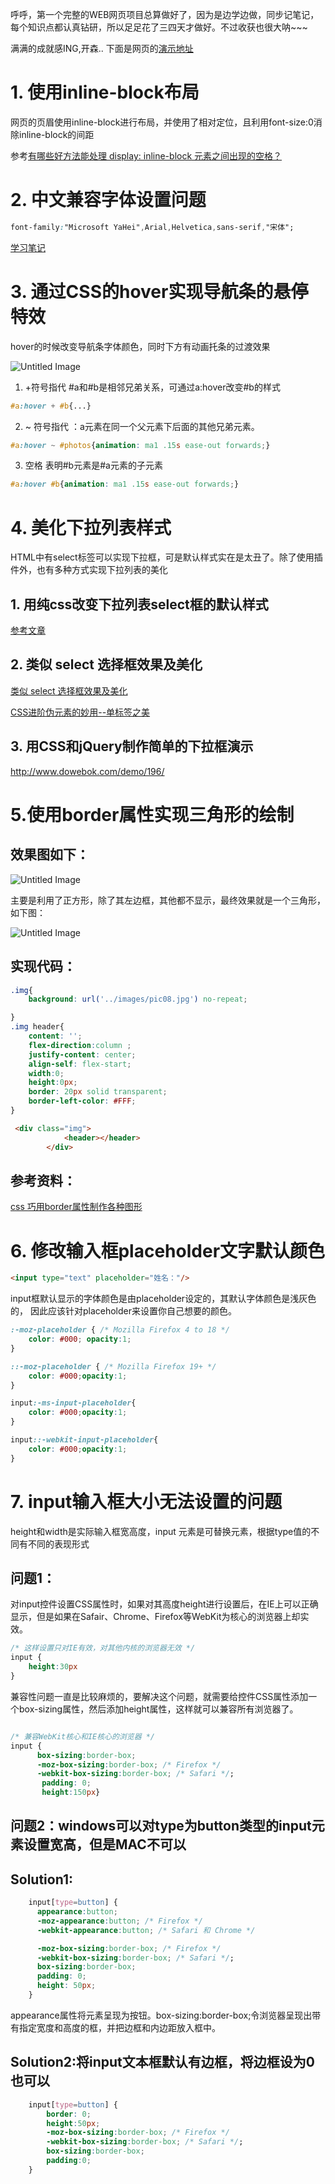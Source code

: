 
呼呼，第一个完整的WEB网页项目总算做好了，因为是边学边做，同步记笔记，每个知识点都认真钻研，所以足足花了三四天才做好。不过收获也很大呐~~~

满满的成就感ING,开森..
下面是网页的[演示地址](http://www.zyy1217.com/project/task7/)
# 1. 使用inline-block布局

网页的页眉使用inline-block进行布局，并使用了相对定位，且利用font-size:0消除inline-block的间距

参考[有哪些好方法能处理 display: inline-block 元素之间出现的空格？](https://www.zhihu.com/question/21468450)

# 2. 中文兼容字体设置问题
```css
font-family:"Microsoft YaHei",Arial,Helvetica,sans-serif,"宋体";
```
[学习笔记](http://www.zyy1217.com/2016/12/21/CSS%E4%B8%AD%E7%9A%84%E5%AD%97%E4%BD%93%E5%85%BC%E5%AE%B9%E5%86%99%E6%B3%95/)

# 3. 通过CSS的hover实现导航条的悬停特效

hover的时候改变导航条字体颜色，同时下方有动画托条的过渡效果


![Untitled Image](http://images.zyy1217.com/KvYv3)


1. +符号指代 #a和#b是相邻兄弟关系，可通过a:hover改变#b的样式
```css
#a:hover + #b{...}
```

2. ~ 符号指代 ：a元素在同一个父元素下后面的其他兄弟元素。
```css
#a:hover ~ #photos{animation: ma1 .15s ease-out forwards;} 
```

3. 空格 表明#b元素是#a元素的子元素

```css
#a:hover #b{animation: ma1 .15s ease-out forwards;} 
```




# 4. 美化下拉列表样式

HTML中有select标签可以实现下拉框，可是默认样式实在是太丑了。除了使用插件外，也有多种方式实现下拉列表的美化
## 1. 用纯css改变下拉列表select框的默认样式

[参考文章](http://ourjs.com/detail/551b9b0529c8d81960000007)

## 2. 类似 select 选择框效果及美化
[类似 select 选择框效果及美化](http://www.cnblogs.com/LY-leo/p/5765598.html)

[CSS进阶伪元素的妙用--单标签之美](http://www.cnblogs.com/coco1s/p/5528393.html)

## 3. 用CSS和jQuery制作简单的下拉框演示
http://www.dowebok.com/demo/196/



# 5.使用border属性实现三角形的绘制

## 效果图如下：

![Untitled Image](http://images.zyy1217.com/RnhnU)


主要是利用了正方形，除了其左边框，其他都不显示，最终效果就是一个三角形，如下图：

![Untitled Image](http://images.zyy1217.com/ilDDC)
## 实现代码：

```css
.img{
    background: url('../images/pic08.jpg') no-repeat;

}
.img header{
    content: '';
    flex-direction:column ;
    justify-content: center;
    align-self: flex-start;
    width:0;
    height:0px;
    border: 20px solid transparent;
    border-left-color: #FFF;
}
```

```html
 <div class="img">
            <header></header>
        </div>
```

## 参考资料：

[css 巧用border属性制作各种图形](http://www.manongjc.com/article/86.html)

# 6. 修改输入框placeholder文字默认颜色
```html
<input type="text" placeholder="姓名："/>
```
input框默认显示的字体颜色是由placeholder设定的，其默认字体颜色是浅灰色的， 因此应该针对placeholder来设置你自己想要的颜色。

```css
:-moz-placeholder { /* Mozilla Firefox 4 to 18 */
    color: #000; opacity:1; 
}

::-moz-placeholder { /* Mozilla Firefox 19+ */
    color: #000;opacity:1;
}

input:-ms-input-placeholder{
    color: #000;opacity:1;
}

input::-webkit-input-placeholder{
    color: #000;opacity:1;
}
```


# 7. input输入框大小无法设置的问题

height和width是实际输入框宽高度，input 元素是可替换元素，根据type值的不同有不同的表现形式

## 问题1：
对input控件设置CSS属性时，如果对其高度height进行设置后，在IE上可以正确显示，但是如果在Safair、Chrome、Firefox等WebKit为核心的浏览器上却实效。
```css
/* 这样设置只对IE有效，对其他内核的浏览器无效 */
input {
    height:30px
}
```
兼容性问题一直是比较麻烦的，要解决这个问题，就需要给控件CSS属性添加一个box-sizing属性，然后添加height属性，这样就可以兼容所有浏览器了。
```css

/* 兼容WebKit核心和IE核心的浏览器 */
input {
  	  box-sizing:border-box;
      -moz-box-sizing:border-box; /* Firefox */
      -webkit-box-sizing:border-box; /* Safari */;
       padding: 0;
   	   height:150px}
  ```
## 问题2：windows可以对type为button类型的input元素设置宽高，但是MAC不可以

## Solution1:
```css
    input[type=button] {
      appearance:button;
      -moz-appearance:button; /* Firefox */
      -webkit-appearance:button; /* Safari 和 Chrome */

      -moz-box-sizing:border-box; /* Firefox */
      -webkit-box-sizing:border-box; /* Safari */;
      box-sizing:border-box;
      padding: 0;
      height: 50px;
    }

```
appearance属性将元素呈现为按钮。box-sizing:border-box;令浏览器呈现出带有指定宽度和高度的框，并把边框和内边距放入框中。

## Solution2:将input文本框默认有边框，将边框设为0也可以
```css
    input[type=button] {
    	border: 0;
        height:50px;
        -moz-box-sizing:border-box; /* Firefox */
        -webkit-box-sizing:border-box; /* Safari */;
        box-sizing:border-box;
   	 	padding:0;
    }

```







